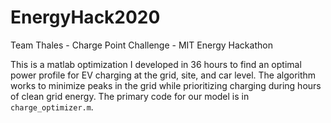 # EnergyHack2020
Team Thales - Charge Point Challenge - MIT Energy Hackathon

This is a matlab optimization I developed in 36 hours to find an optimal power profile for EV charging at the grid, site, and car level.
The algorithm works to minimize peaks in the grid while prioritizing charging during hours of clean grid energy.
The primary code for our model is in `charge_optimizer.m`.
